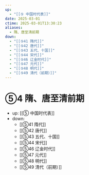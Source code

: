 ```yaml
---
up:
  - "[[⑤ 中国时代表]]"
date: 2025-03-01
ctime: 2025-03-01T13:30:23
aliases:
  - 隋、唐至清前期
down:
  - "[[⑤41 隋代]]"
  - "[[⑤42 唐代]]"
  - "[[⑤43 五代、十国]]"
  - "[[⑤44 宋代]]"
  - "[[⑤46 辽金时代]]"
  - "[[⑤47 元代]]"
  - "[[⑤48 明代]]"
  - "[[⑤49 清代（前期）]]"
---
```


# ⑤4 隋、唐至清前期

- up: [[⑤ 中国时代表]]
- down:	
	- [[⑤41 隋代]]
	- [[⑤42 唐代]]
	- [[⑤43 五代、十国]]
	- [[⑤44 宋代]]
	- [[⑤46 辽金时代]]
	- [[⑤47 元代]]
	- [[⑤48 明代]]
	- [[⑤49 清代（前期）]]
	
